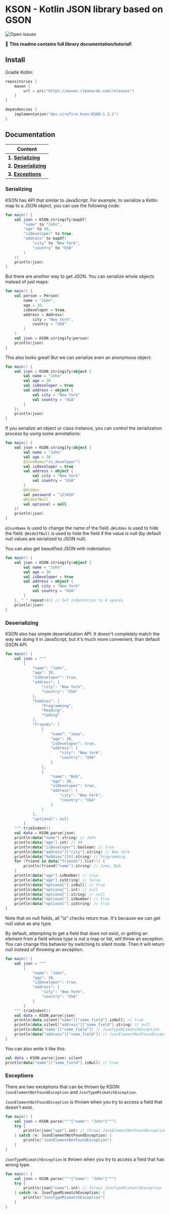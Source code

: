 # KSON - Kotlin JSON library based on GSON

![Open issues](https://img.shields.io/github/issues-raw/Virefire/KSON)

💼 **This readme contains full library documentation/tutorial!**

## Install

Gradle Kotlin:
```kotlin
repositories {
    maven {
        url = uri("https://maven.rikonardo.com/releases")
    }
}

dependencies {
    implementation("dev.virefire.kson:KSON:1.3.1")
}
```

## Documentation

| Content                                |
|----------------------------------------|
| **1. [Serializing](#serializing)**     |
| **2. [Deserializing](#deserializing)** |
| **3. [Exceptions](#exceptions)**       |

### Serializing
KSON has API that similar to JavaScript. For example, to serialize a Kotlin map to a JSON object, you can use the following code:
```kotlin
fun main() {
    val json = KSON.stringify(mapOf(
        "name" to "John",
        "age" to 30,
        "isDeveloper" to true,
        "address" to mapOf(
            "city" to "New York",
            "country" to "USA"
        )
    ))
    println(json)
}
```
But there are another way to get JSON. You can serialize whole objects instead of just maps:
```kotlin
fun main() {
    val person = Person(
        name = "John",
        age = 30,
        isDeveloper = true,
        address = Address(
            city = "New York",
            country = "USA"
        )
    )
    val json = KSON.stringify(person)
    println(json)
}
```
This also looks great! But we can serialize even an anonymous object:
```kotlin
fun main() {
    val json = KSON.stringify(object {
        val name = "John"
        val age = 30
        val isDeveloper = true
        val address = object {
            val city = "New York"
            val country = "USA"
        }
    })
    println(json)
}
```
If you serialize an object or class instance, you can control the serialization process by using some annotations:
```kotlin
fun main() {
    val json = KSON.stringify(object {
        val name = "John"
        val age = 30
        @JsonName("is_developer")
        val isDeveloper = true
        val address = object {
            val city = "New York"
            val country = "USA"
        }
        @Hidden
        val password = "123456"
        @HideIfNull
        val optional = null
    })
    println(json)
}
```
`@JsonName` is used to change the name of the field. `@Hidden` is used to hide the field. `@HideIfNull` is used to hide the field if the value is null (by default null values are serialized to JSON null).

You can also get beautified JSON with indentation:
```kotlin
fun main() {
    val json = KSON.stringify(object {
        val name = "John"
        val age = 30
        val isDeveloper = true
        val address = object {
            val city = "New York"
            val country = "USA"
        }
    }, " ".repeat(4)) // Set indentation to 4 spaces
    println(json)
}
```

### Deserializing
KSON also has simple deserialization API. It doesn't completely match the way we doing it in JavaScript, but it's much more convenient, than default GSON API.
```kotlin
fun main() {
    val json = """
        {
            "name": "John",
            "age": 30,
            "isDeveloper": true,
            "address": {
                "city": "New York",
                "country": "USA"
            },
            "hobbies": [
                "Programming",
                "Reading",
                "Coding"
            ],
            "friends": [
                {
                    "name": "Jane",
                    "age": 30,
                    "isDeveloper": true,
                    "address": {
                        "city": "New York",
                        "country": "USA"
                    }
                },
                {
                    "name": "Bob",
                    "age": 30,
                    "isDeveloper": true,
                    "address": {
                        "city": "New York",
                        "country": "USA"
                    }
                }
            ],
            "optional": null
        }
    """.trimIndent()
    val data = KSON.parse(json)
    println(data["name"].string) // John
    println(data["age"].int) // 30
    println(data["isDeveloper"].boolean) // true
    println(data["address"]["city"].string) // New York
    println(data["hobbies"][0].string) // Programming
    for (friend in data["friends"].list!!) {
        println(friend["name"].string) // Jane, Bob
    }
    println(data["age"].isNumber) // true
    println(data["age"].isString) // false
    println(data["optional"].isNull) // true
    println(data["optional"].int) // null
    println(data["optional"].string) // null
    println(data["optional"].isNumber) // true
    println(data["optional"].isString) // true
}
```
Note that on null fields, all "is" checks return true. It's because we can get null value as any type.

By default, attempting to get a field that does not exist, or getting an element from a field whose type is not a map or list, will throw an exception. You can change this behavior by switching to silent mode. Then it will return null instead of throwing an exception.

```kotlin
fun main() {
    val json = """
        {
            "name": "John",
            "age": 30,
            "isDeveloper": true,
            "address": {
                "city": "New York",
                "country": "USA"
            }
        }
    """.trimIndent()
    val data = KSON.parse(json)
    println(data.silent["name"]["some_field"].isNull) // true
    println(data.silent["address"]["some_field"].string) // null
    println(data["name"]["some_field"]) // JsonTypeMismatchException
    println(data["address"]["some_field"]) // JsonElementNotFoundException
}
```

You can also write it like this:
```kotlin
val data = KSON.parse(json).silent
println(data["name"]["some_field"].isNull) // true
```

### Exceptions
There are two exceptions that can be thrown by KSON:
`JsonElementNotFoundException` and `JsonTypeMismatchException`.

`JsonElementNotFoundException` is thrown when you try to access a field that doesn't exist.
```kotlin
fun main() {
    val json = KSON.parse("""{"name": "John"}""")
    try {
        println(json["age"].int) // throws JsonElementNotFoundException
    } catch (e: JsonElementNotFoundException) {
        println("JsonElementNotFoundException")
    }
}
```
`JsonTypeMismatchException` is thrown when you try to access a field that has wrong type.
```kotlin
fun main() {
    val json = KSON.parse("""{"name": "John"}""")
    try {
        println(json["name"].int) // throws JsonTypeMismatchException
    } catch (e: JsonTypeMismatchException) {
        println("JsonTypeMismatchException")
    }
}
```